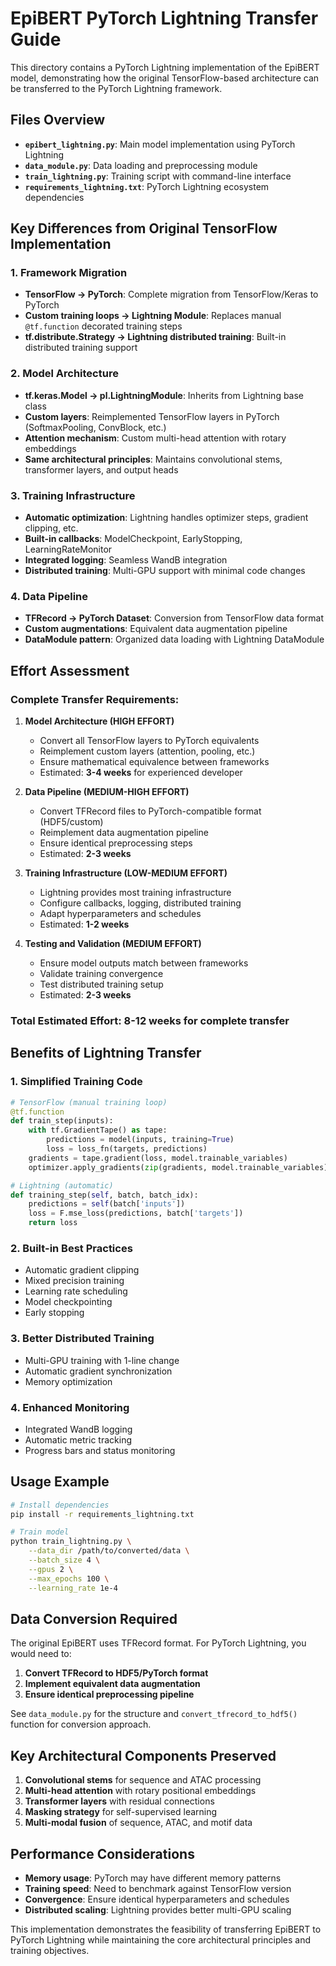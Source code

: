 # EpiBERT PyTorch Lightning Transfer Guide

This directory contains a PyTorch Lightning implementation of the EpiBERT model, demonstrating how the original TensorFlow-based architecture can be transferred to the PyTorch Lightning framework.

## Files Overview

- **`epibert_lightning.py`**: Main model implementation using PyTorch Lightning
- **`data_module.py`**: Data loading and preprocessing module
- **`train_lightning.py`**: Training script with command-line interface
- **`requirements_lightning.txt`**: PyTorch Lightning ecosystem dependencies

## Key Differences from Original TensorFlow Implementation

### 1. Framework Migration
- **TensorFlow → PyTorch**: Complete migration from TensorFlow/Keras to PyTorch
- **Custom training loops → Lightning Module**: Replaces manual `@tf.function` decorated training steps
- **tf.distribute.Strategy → Lightning distributed training**: Built-in distributed training support

### 2. Model Architecture
- **tf.keras.Model → pl.LightningModule**: Inherits from Lightning base class
- **Custom layers**: Reimplemented TensorFlow layers in PyTorch (SoftmaxPooling, ConvBlock, etc.)
- **Attention mechanism**: Custom multi-head attention with rotary embeddings
- **Same architectural principles**: Maintains convolutional stems, transformer layers, and output heads

### 3. Training Infrastructure
- **Automatic optimization**: Lightning handles optimizer steps, gradient clipping, etc.
- **Built-in callbacks**: ModelCheckpoint, EarlyStopping, LearningRateMonitor
- **Integrated logging**: Seamless WandB integration
- **Distributed training**: Multi-GPU support with minimal code changes

### 4. Data Pipeline
- **TFRecord → PyTorch Dataset**: Conversion from TensorFlow data format
- **Custom augmentations**: Equivalent data augmentation pipeline
- **DataModule pattern**: Organized data loading with Lightning DataModule

## Effort Assessment

### Complete Transfer Requirements:

1. **Model Architecture (HIGH EFFORT)**
   - Convert all TensorFlow layers to PyTorch equivalents
   - Reimplement custom layers (attention, pooling, etc.)
   - Ensure mathematical equivalence between frameworks
   - Estimated: **3-4 weeks** for experienced developer

2. **Data Pipeline (MEDIUM-HIGH EFFORT)**
   - Convert TFRecord files to PyTorch-compatible format (HDF5/custom)
   - Reimplement data augmentation pipeline
   - Ensure identical preprocessing steps
   - Estimated: **2-3 weeks**

3. **Training Infrastructure (LOW-MEDIUM EFFORT)**
   - Lightning provides most training infrastructure
   - Configure callbacks, logging, distributed training
   - Adapt hyperparameters and schedules
   - Estimated: **1-2 weeks**

4. **Testing and Validation (MEDIUM EFFORT)**
   - Ensure model outputs match between frameworks
   - Validate training convergence
   - Test distributed training setup
   - Estimated: **2-3 weeks**

### **Total Estimated Effort: 8-12 weeks** for complete transfer

## Benefits of Lightning Transfer

### 1. **Simplified Training Code**
```python
# TensorFlow (manual training loop)
@tf.function
def train_step(inputs):
    with tf.GradientTape() as tape:
        predictions = model(inputs, training=True)
        loss = loss_fn(targets, predictions)
    gradients = tape.gradient(loss, model.trainable_variables)
    optimizer.apply_gradients(zip(gradients, model.trainable_variables))

# Lightning (automatic)
def training_step(self, batch, batch_idx):
    predictions = self(batch['inputs'])
    loss = F.mse_loss(predictions, batch['targets'])
    return loss
```

### 2. **Built-in Best Practices**
- Automatic gradient clipping
- Mixed precision training
- Learning rate scheduling
- Model checkpointing
- Early stopping

### 3. **Better Distributed Training**
- Multi-GPU training with 1-line change
- Automatic gradient synchronization
- Memory optimization

### 4. **Enhanced Monitoring**
- Integrated WandB logging
- Automatic metric tracking
- Progress bars and status monitoring

## Usage Example

```bash
# Install dependencies
pip install -r requirements_lightning.txt

# Train model
python train_lightning.py \
    --data_dir /path/to/converted/data \
    --batch_size 4 \
    --gpus 2 \
    --max_epochs 100 \
    --learning_rate 1e-4
```

## Data Conversion Required

The original EpiBERT uses TFRecord format. For PyTorch Lightning, you would need to:

1. **Convert TFRecord to HDF5/PyTorch format**
2. **Implement equivalent data augmentation**
3. **Ensure identical preprocessing pipeline**

See `data_module.py` for the structure and `convert_tfrecord_to_hdf5()` function for conversion approach.

## Key Architectural Components Preserved

1. **Convolutional stems** for sequence and ATAC processing
2. **Multi-head attention** with rotary positional embeddings
3. **Transformer layers** with residual connections
4. **Masking strategy** for self-supervised learning
5. **Multi-modal fusion** of sequence, ATAC, and motif data

## Performance Considerations

- **Memory usage**: PyTorch may have different memory patterns
- **Training speed**: Need to benchmark against TensorFlow version
- **Convergence**: Ensure identical hyperparameters and schedules
- **Distributed scaling**: Lightning provides better multi-GPU scaling

This implementation demonstrates the feasibility of transferring EpiBERT to PyTorch Lightning while maintaining the core architectural principles and training objectives.